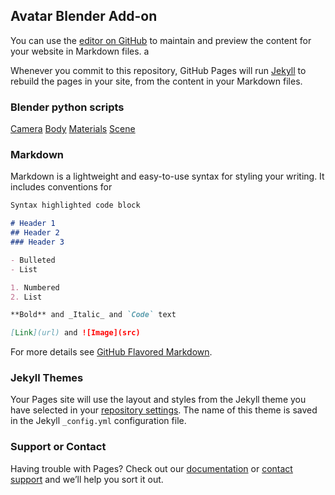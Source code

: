 ## Avatar Blender Add-on

You can use the [editor on GitHub](https://github.com/jsan3386/avatar/edit/master/docs/index.md) to maintain and preview the content for your website in Markdown files.
a

Whenever you commit to this repository, GitHub Pages will run [Jekyll](https://jekyllrb.com/) to rebuild the pages in your site, from the content in your Markdown files.

### Blender python scripts

[Camera](camera.md)
[Body](shape.md)
[Materials](materials.md)
[Scene](scene.md)

### Markdown

Markdown is a lightweight and easy-to-use syntax for styling your writing. It includes conventions for

```markdown
Syntax highlighted code block

# Header 1
## Header 2
### Header 3

- Bulleted
- List

1. Numbered
2. List

**Bold** and _Italic_ and `Code` text

[Link](url) and ![Image](src)
```

For more details see [GitHub Flavored Markdown](https://guides.github.com/features/mastering-markdown/).

### Jekyll Themes

Your Pages site will use the layout and styles from the Jekyll theme you have selected in your [repository settings](https://github.com/jsan3386/avatar/settings). The name of this theme is saved in the Jekyll `_config.yml` configuration file.

### Support or Contact

Having trouble with Pages? Check out our [documentation](https://docs.github.com/categories/github-pages-basics/) or [contact support](https://support.github.com/contact) and we’ll help you sort it out.
